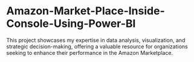 # Amazon-Market-Place-Inside-Console-Using-Power-BI
This project showcases my expertise in data analysis, visualization, and strategic decision-making, offering a valuable resource for organizations seeking to enhance their performance in the Amazon Marketplace.
